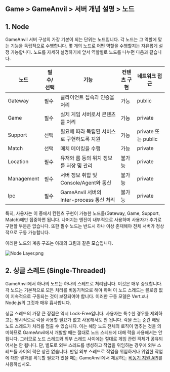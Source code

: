 ## Game > GameAnvil > 서버 개념 설명 > 노드



## 1. Node

GameAnvil 서버 구성의 가장 기본이 되는 단위는 노드입니다. 각 노드는 그 역할에 맞는 기능을 독립적으로 수행합니다.  몇 개의 노드로 어떤 역할을 수행할지는 자유롭게 설정 가능합니다. 노드를 자세히 설명하기에 앞서 역할별로 노드를 나누면 다음과 같습니다. 

| 노드       | 필수/선택 | 기능                                        | 컨텐츠 구현 | 네트워크 접근       |
| ---------- | --------- | ------------------------------------------- | ----------- | ------------------- |
| Gateway    | 필수      | 클라이언트 접속과 인증을 처리               | 가능        | public              |
| Game       | 필수      | 실제 게임 서버로서 콘텐츠를 처리            | 가능        | private             |
| Support    | 선택      | 필요에 따라 독립된 서비스로 구현하도록 지원 | 가능        | private 또는 public |
| Match      | 선택      | 매치 메이킹을 수행                          | 가능        | private             |
| Location   | 필수      | 유저와 룸 등의 위치 정보를 저장 및 관리     | 불가능      | private             |
| Management | 필수      | 서버 정보 취합 및 Console/Agent와 통신      | 불가능      | private             |
| Ipc        | 필수      | GameAnvil 서버의 Inter-process 통신 처리    | 불가능      | private             |

특히, 사용자는 이 중에서 컨텐츠 구현이 가능한 노드들(Gateway, Game, Support, Match)에만 집중하면 됩니다. 나머지는 엔진이 내부적으로 사용하며 사용자가 추가로 구현할 부분은 없습니다. 또한 필수 노드는 반드시 하나 이상 존재해야 전체 서버가 정상적으로 구동 가능합니다.

이러한 노드의 계층 구조는 아래의 그림과 같은 모습입니다.

![Node Layer.png](http://static.toastoven.net/prod_gameanvil/images/NodeLayer.png)



## 2. 싱글 스레드 (Single-Threaded)

GameAnvil에서 하나의 노드는 하나의 스레드로 처리됩니다. 이것은 매우 중요합니다. 각 노드는 기본적으로 모든 처리를 비동기적으로 해야 하며 이 노드 스레드는 블로킹 없이 지속적으로 구동되는 것이 보장되어야 합니다. 이러한 구동 모델은 Vert.x나 Node.js의 그것과 매우 흡사합니다.

싱글 스레드의 가장 큰 장점은 역시 Lock-Free입니다. 사용자는 특수한 경우를 제외하고는 명시적으로 락을 사용할 필요가 없고 사용해서도 안 됩니다. 락을 쓰는 순간 해당 노드 스레드가 처리를 멈출 수 있습니다. 이는 해당 노드 전체의 로직이 멈추는 것을 의미하므로 GameAnvil에서 개발할 때는 절대로 노드 스레드에 대해 락을 사용해서는 안됩니다. 그러므로 노드 스레드와 외부 스레드 사이에는 절대로 게임 관련 객체가 공유되어서는 안 됩니다. 단, 별도로 외부 스레드를 생성하고 작업을 위임하는 경우에 외부 스레드들 사이의 락은 상관 없습니다. 만일 외부 스레드로 작업을 위임하거나 위임한 작업에 대한 결과를 획득할 필요가 있을 때는 GameAnvil에서 제공하는 [비동기 지원 API](https://alpha-docs.toast.com/ko/Game/GameAnvil/ko/server-3-implementation/#12-api)를 사용하십시오.


